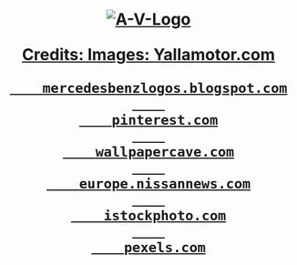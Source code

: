 <h1 align= "center">
  <a href="https://trizanf.github.io/A-V-Rental/" target="_blank"><img src="https://i.ibb.co/SsdVgvL/A-V-Logo.png" alt="A-V-Logo" border="0">












































Credits:
    Images: 
        Yallamotor.com

        mercedesbenzlogos.blogspot.com
        
        pinterest.com
        
        wallpapercave.com
        
        europe.nissannews.com
        
        istockphoto.com
        
        pexels.com

 
  










 




